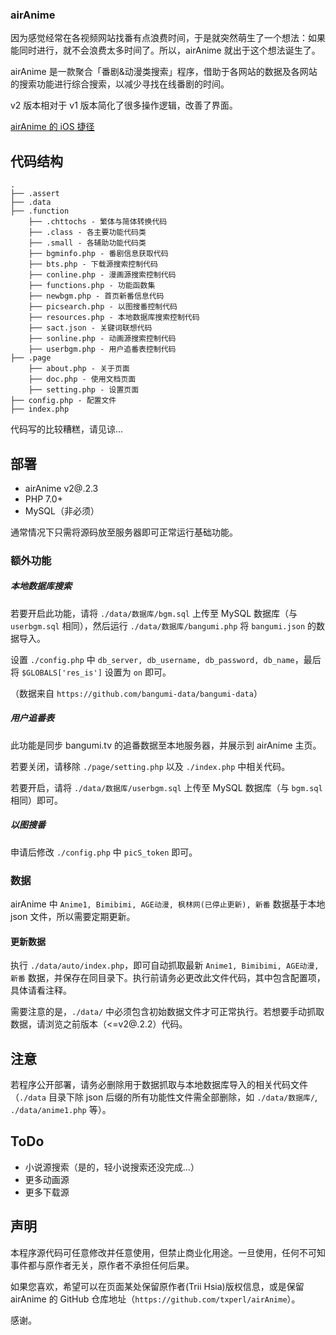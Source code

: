 ### airAnime

因为感觉经常在各视频网站找番有点浪费时间，于是就突然萌生了一个想法：如果能同时进行，就不会浪费太多时间了。所以，airAnime 就出于这个想法诞生了。

airAnime 是一款聚合「番剧&动漫类搜索」程序，借助于各网站的数据及各网站的搜索功能进行综合搜索，以减少寻找在线番剧的时间。

v2 版本相对于 v1 版本简化了很多操作逻辑，改善了界面。

[airAnime 的 iOS 捷径](https://www.icloud.com/shortcuts/95f1954703444d09b7bea48e6bc91f57)

## 代码结构

```
.
├── .assert
├── .data
├── .function
    ├── .chttochs - 繁体与简体转换代码
    ├── .class - 各主要功能代码类
    ├── .small - 各辅助功能代码类
    ├── bgminfo.php - 番剧信息获取代码
    ├── bts.php - 下载源搜索控制代码
    ├── conline.php - 漫画源搜索控制代码
    ├── functions.php - 功能函数集
    ├── newbgm.php - 首页新番信息代码
    ├── picsearch.php - 以图搜番控制代码
    ├── resources.php - 本地数据库搜索控制代码
    ├── sact.json - 关键词联想代码
    ├── sonline.php - 动画源搜索控制代码
    ├── userbgm.php - 用户追番表控制代码
├── .page
    ├── about.php - 关于页面
    ├── doc.php - 使用文档页面
    ├── setting.php - 设置页面
├── config.php - 配置文件
├── index.php
```

代码写的比较糟糕，请见谅...

## 部署

- airAnime v2@.2.3
- PHP 7.0+
- MySQL（非必须）

通常情况下只需将源码放至服务器即可正常运行基础功能。

### 额外功能

##### 本地数据库搜索

若要开启此功能，请将 `./data/数据库/bgm.sql` 上传至 MySQL 数据库（与 `userbgm.sql` 相同），然后运行 `./data/数据库/bangumi.php` 将 `bangumi.json` 的数据导入。

设置 `./config.php` 中 `db_server, db_username, db_password, db_name`，最后将 `$GLOBALS['res_is']` 设置为 `on` 即可。

（数据来自 `https://github.com/bangumi-data/bangumi-data`）

##### 用户追番表

此功能是同步 bangumi.tv 的追番数据至本地服务器，并展示到 airAnime 主页。

若要关闭，请移除 `./page/setting.php` 以及 `./index.php` 中相关代码。

若要开启，请将 `./data/数据库/userbgm.sql` 上传至 MySQL 数据库（与 `bgm.sql` 相同）即可。

##### 以图搜番

申请后修改 `./config.php` 中 `picS_token` 即可。

### 数据

airAnime 中 `Anime1, Bimibimi, AGE动漫, 枫林网(已停止更新), 新番` 数据基于本地 json 文件，所以需要定期更新。

#### 更新数据

执行 `./data/auto/index.php`，即可自动抓取最新 `Anime1, Bimibimi, AGE动漫, 新番` 数据，并保存在同目录下。执行前请务必更改此文件代码，其中包含配置项，具体请看注释。

需要注意的是，`./data/` 中必须包含初始数据文件才可正常执行。若想要手动抓取数据，请浏览之前版本（<=v2@.2.2）代码。

## 注意

若程序公开部署，请务必删除用于数据抓取与本地数据库导入的相关代码文件（`./data` 目录下除 json 后缀的所有功能性文件需全部删除，如 `./data/数据库/`, `./data/anime1.php` 等）。

## ToDo

- 小说源搜索（是的，轻小说搜索还没完成...）
- 更多动画源
- 更多下载源

## 声明

本程序源代码可任意修改并任意使用，但禁止商业化用途。一旦使用，任何不可知事件都与原作者无关，原作者不承担任何后果。

如果您喜欢，希望可以在页面某处保留原作者(Trii Hsia)版权信息，或是保留 airAnime 的 GitHub 仓库地址（`https://github.com/txperl/airAnime`）。

感谢。